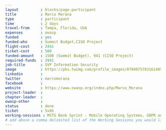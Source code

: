 ```yaml
---
layout          : blocks/page-participant
title           : Marco Morana
type            : participant
time            : 2 days
travel-from     : Tampa, Florida, USA
expenses        : owasp
funded          : yes
funded-who      : Summit Budget,CISO Project
flight-cost     : 2441
ticket-cost     : 500
funded-amount   : 1500 (Summit Budget), 941 (CISO Project)
required-funds  : 2941
job-title       : SVP Information Security
image           : https://pbs.twimg.com/profile_images/870407578316140545/aGlMEd9w.jpg
linkedin        :
twitter         : marcomorana
facebook        :
website         : https://www.owasp.org/index.php/Marco_Morana
project-leader  :
chapter-leader  :
owasp-other     :
status          : done
ticket          : 5x8h
working-sessions : MSTG Book Sprint - Mobile Operating Systems, GDPR and DPO AppSec implications, Threat Modeling Tools, Playbooks vs Handbooks, Threat Modeling Diagramming Techniques, InfoSec Article 5 - Collective Defence Agreement, SAMM - OWASP Project alignment, Crowdsourcing Security Knowledge
# add above a comma delimited list of the Working Sessions you would like to attend (use the session's title)
---
```

